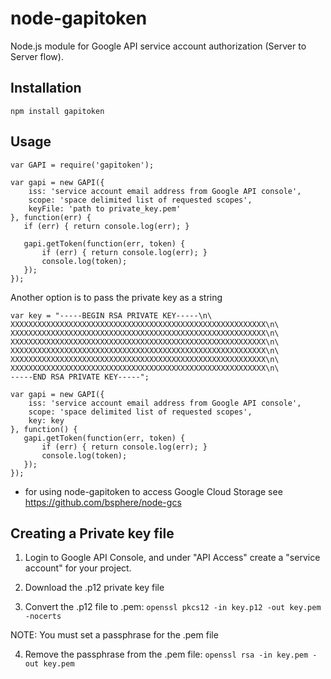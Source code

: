 node-gapitoken
==============

Node.js module for Google API service account authorization (Server to Server flow). 

Installation
------------

	npm install gapitoken
	
Usage
-----

    var GAPI = require('gapitoken');
 
    var gapi = new GAPI({
        iss: 'service account email address from Google API console',
        scope: 'space delimited list of requested scopes',
        keyFile: 'path to private_key.pem'
    }, function(err) {
       if (err) { return console.log(err); }
 
       gapi.getToken(function(err, token) {
           if (err) { return console.log(err); }
           console.log(token);
       });     
    });

Another option is to pass the private key as a string

    var key = "-----BEGIN RSA PRIVATE KEY-----\n\
    XXXXXXXXXXXXXXXXXXXXXXXXXXXXXXXXXXXXXXXXXXXXXXXXXXXXXXXXX\n\
    XXXXXXXXXXXXXXXXXXXXXXXXXXXXXXXXXXXXXXXXXXXXXXXXXXXXXXXXX\n\
    XXXXXXXXXXXXXXXXXXXXXXXXXXXXXXXXXXXXXXXXXXXXXXXXXXXXXXXXX\n\
    XXXXXXXXXXXXXXXXXXXXXXXXXXXXXXXXXXXXXXXXXXXXXXXXXXXXXXXXX\n\
    XXXXXXXXXXXXXXXXXXXXXXXXXXXXXXXXXXXXXXXXXXXXXXXXXXXXXXXXX\n\
    XXXXXXXXXXXXXXXXXXXXXXXXXXXXXXXXXXXXXXXXXXXXXXXXXXXXXXXXX\n\
    -----END RSA PRIVATE KEY-----";

    var gapi = new GAPI({
        iss: 'service account email address from Google API console',
        scope: 'space delimited list of requested scopes',
        key: key
    }, function() {
       gapi.getToken(function(err, token) {
           if (err) { return console.log(err); }
           console.log(token);
       });     
    });

    
* for using node-gapitoken to access Google Cloud Storage see https://github.com/bsphere/node-gcs

Creating a Private key file
---------------------------

1) Login to Google API Console, and under "API Access" create a "service account" for your project.

2) Download the .p12 private key file

3) Convert the .p12 file to .pem: `openssl pkcs12 -in key.p12 -out key.pem -nocerts`

NOTE: You must set a passphrase for the .pem file

4) Remove the passphrase from the .pem file: `openssl rsa -in key.pem -out key.pem`